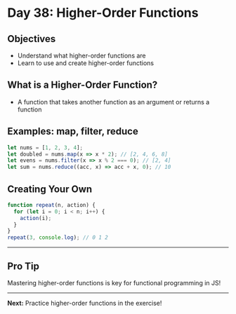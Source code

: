 # Day 38: Higher-Order Functions

## Objectives
- Understand what higher-order functions are
- Learn to use and create higher-order functions

## What is a Higher-Order Function?
- A function that takes another function as an argument or returns a function

## Examples: map, filter, reduce
```js
let nums = [1, 2, 3, 4];
let doubled = nums.map(x => x * 2); // [2, 4, 6, 8]
let evens = nums.filter(x => x % 2 === 0); // [2, 4]
let sum = nums.reduce((acc, x) => acc + x, 0); // 10
```

## Creating Your Own
```js
function repeat(n, action) {
  for (let i = 0; i < n; i++) {
    action(i);
  }
}
repeat(3, console.log); // 0 1 2
```

---

## Pro Tip
Mastering higher-order functions is key for functional programming in JS!

---

**Next:** Practice higher-order functions in the exercise!
